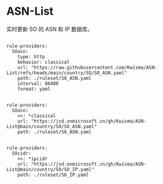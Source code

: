 
# ASN-List

实时更新 SO 的 ASN 和 IP 数据库。

<pre><code class="language-javascript">
rule-providers:
  SOasn:
    type: http
    behavior: classical
    url: "https://raw.githubusercontent.com/Kwisma/ASN-List/refs/heads/main/country/SO/SO_ASN.yaml"
    path: ./ruleset/SO_ASN.yaml
    interval: 86400
    format: yaml
</code></pre>

<pre><code class="language-javascript">
rule-providers:
  SOasn:
    <<: *classical
    url: "https://jsd.onmicrosoft.cn/gh/Kwisma/ASN-List@main/country/SO/SO_ASN.yaml"
    path: ./ruleset/SO_ASN.yaml
</code></pre>

<pre><code class="language-javascript">
rule-providers:
  SOcidr:
    <<: *ipcidr
    url: "https://jsd.onmicrosoft.cn/gh/Kwisma/ASN-List@main/country/SO/SO_IP.yaml"
    path: ./ruleset/SO_IP.yaml
</code></pre>